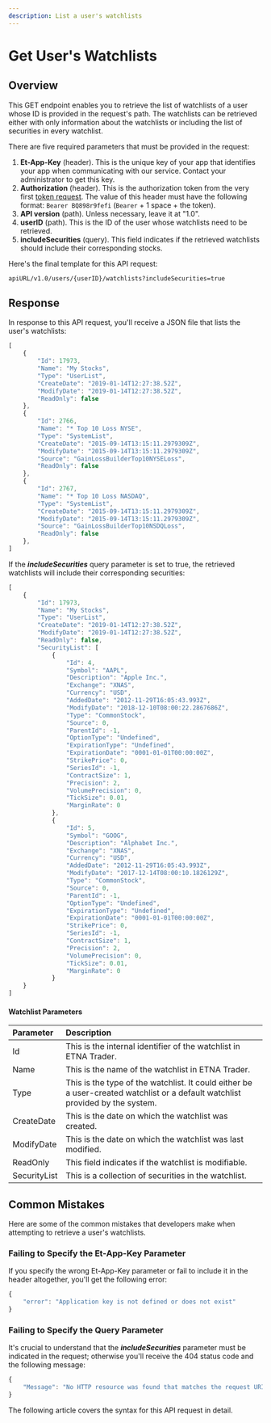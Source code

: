 ```yaml
---
description: List a user's watchlists
---
```


# Get User's Watchlists

## Overview

This GET endpoint enables you to retrieve the list of watchlists of a user whose ID is provided in the request's path. The watchlists can be retrieved either with only information about the watchlists or including the list of securities in every watchlist.

There are five required parameters that must be provided in the request:

1. **Et-App-Key** \(header\). This is the unique key of your app that identifies your app when communicating with our service. Contact your administrator to get this key.
2. **Authorization** \(header\). This is the authorization token from the very first [token request](../../authentication/requesting-tokens/). The value of this header must have the following format: `Bearer BQ898r9fefi` \(`Bearer` + 1 space + the token\).
3. **API version** \(path\). Unless necessary, leave it at "1.0".
4. **userID** \(path\). This is the ID of the user whose watchlists need to be retrieved.
5. **includeSecurities** \(query\). This field indicates if the retrieved watchlists should include their corresponding stocks.

Here's the final template for this API request:

```text
apiURL/v1.0/users/{userID}/watchlists?includeSecurities=true
```

## Response

In response to this API request, you'll receive a JSON file that lists the user's watchlists:

```javascript
[
    {
        "Id": 17973,
        "Name": "My Stocks",
        "Type": "UserList",
        "CreateDate": "2019-01-14T12:27:38.52Z",
        "ModifyDate": "2019-01-14T12:27:38.52Z",
        "ReadOnly": false
    },
    {
        "Id": 2766,
        "Name": "* Top 10 Loss NYSE",
        "Type": "SystemList",
        "CreateDate": "2015-09-14T13:15:11.2979309Z",
        "ModifyDate": "2015-09-14T13:15:11.2979309Z",
        "Source": "GainLossBuilderTop10NYSELoss",
        "ReadOnly": false
    },
    {
        "Id": 2767,
        "Name": "* Top 10 Loss NASDAQ",
        "Type": "SystemList",
        "CreateDate": "2015-09-14T13:15:11.2979309Z",
        "ModifyDate": "2015-09-14T13:15:11.2979309Z",
        "Source": "GainLossBuilderTop10NSDQLoss",
        "ReadOnly": false
    },
]
```

If the _**includeSecurities**_ query parameter is set to true, the retrieved watchlists will include their corresponding securities:

```javascript
[
    {
        "Id": 17973,
        "Name": "My Stocks",
        "Type": "UserList",
        "CreateDate": "2019-01-14T12:27:38.52Z",
        "ModifyDate": "2019-01-14T12:27:38.52Z",
        "ReadOnly": false,
        "SecurityList": [
            {
                "Id": 4,
                "Symbol": "AAPL",
                "Description": "Apple Inc.",
                "Exchange": "XNAS",
                "Currency": "USD",
                "AddedDate": "2012-11-29T16:05:43.993Z",
                "ModifyDate": "2018-12-10T08:00:22.2867686Z",
                "Type": "CommonStock",
                "Source": 0,
                "ParentId": -1,
                "OptionType": "Undefined",
                "ExpirationType": "Undefined",
                "ExpirationDate": "0001-01-01T00:00:00Z",
                "StrikePrice": 0,
                "SeriesId": -1,
                "ContractSize": 1,
                "Precision": 2,
                "VolumePrecision": 0,
                "TickSize": 0.01,
                "MarginRate": 0
            },
            {
                "Id": 5,
                "Symbol": "GOOG",
                "Description": "Alphabet Inc.",
                "Exchange": "XNAS",
                "Currency": "USD",
                "AddedDate": "2012-11-29T16:05:43.993Z",
                "ModifyDate": "2017-12-14T08:00:10.1826129Z",
                "Type": "CommonStock",
                "Source": 0,
                "ParentId": -1,
                "OptionType": "Undefined",
                "ExpirationType": "Undefined",
                "ExpirationDate": "0001-01-01T00:00:00Z",
                "StrikePrice": 0,
                "SeriesId": -1,
                "ContractSize": 1,
                "Precision": 2,
                "VolumePrecision": 0,
                "TickSize": 0.01,
                "MarginRate": 0
            }       
    }
]
```

#### Watchlist Parameters

| Parameter | Description |
| :--- | :--- |
| Id | This is the internal identifier of the watchlist in ETNA Trader. |
| Name | This is the name of the watchlist in ETNA Trader. |
| Type | This is the type of the watchlist. It could either be a user-created watchlist or a default watchlist provided by the system. |
| CreateDate | This is the date on which the watchlist was created. |
| ModifyDate | This is the date on which the watchlist was last modified. |
| ReadOnly | This field indicates if the watchlist is modifiable. |
| SecurityList | This is a collection of securities in the watchlist. |

## Common Mistakes

Here are some of the common mistakes that developers make when attempting to retrieve a user's watchlists.

### Failing to Specify the Et-App-Key Parameter

If you specify the wrong Et-App-Key parameter or fail to include it in the header altogether, you'll get the following error:

```javascript
{
    "error": "Application key is not defined or does not exist"
}
```

### Failing to Specify the Query Parameter

It's crucial to understand that the _**includeSecurities**_ parameter must be indicated in the request; otherwise you'll receive the 404 status code and the following message:

```javascript
{
    "Message": "No HTTP resource was found that matches the request URI 'https://pub-api-et-demo-prod.etnasoft.us/api/v1.0/users/@me/watchlists'."
}
```

The following article covers the syntax for this API request in detail.

